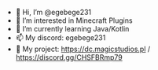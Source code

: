 - 👋 Hi, I’m @egebege231
- 👀 I’m interested in Minecraft Plugins
- 🌱 I’m currently learning Java/Kotlin
- 📫 My discord: egebege231
- 💙 My project: https://dc.magicstudios.pl / https://discord.gg/CHSFBRmp79
  
